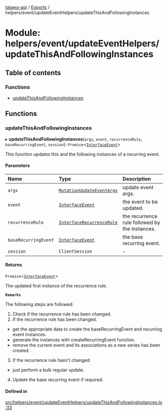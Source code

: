 [talawa-api](../README.md) / [Exports](../modules.md) / helpers/event/updateEventHelpers/updateThisAndFollowingInstances

# Module: helpers/event/updateEventHelpers/updateThisAndFollowingInstances

## Table of contents

### Functions

- [updateThisAndFollowingInstances](helpers_event_updateEventHelpers_updateThisAndFollowingInstances.md#updatethisandfollowinginstances)

## Functions

### updateThisAndFollowingInstances

▸ **updateThisAndFollowingInstances**(`args`, `event`, `recurrenceRule`, `baseRecurringEvent`, `session`): `Promise`\<[`InterfaceEvent`](../interfaces/models_Event.InterfaceEvent.md)\>

This function updates this and the following instances of a recurring event.

#### Parameters

| Name | Type | Description |
| :------ | :------ | :------ |
| `args` | [`MutationUpdateEventArgs`](types_generatedGraphQLTypes.md#mutationupdateeventargs) | update event args. |
| `event` | [`InterfaceEvent`](../interfaces/models_Event.InterfaceEvent.md) | the event to be updated. |
| `recurrenceRule` | [`InterfaceRecurrenceRule`](../interfaces/models_RecurrenceRule.InterfaceRecurrenceRule.md) | the recurrence rule followed by the instances. |
| `baseRecurringEvent` | [`InterfaceEvent`](../interfaces/models_Event.InterfaceEvent.md) | the base recurring event. |
| `session` | `ClientSession` | - |

#### Returns

`Promise`\<[`InterfaceEvent`](../interfaces/models_Event.InterfaceEvent.md)\>

The updated first instance of the recurrence rule.

**`Remarks`**

The following steps are followed:
1. Check if the recurrence rule has been changed.
2. If the recurrence rule has been changed.
  - get the appropriate data to create the baseRecurringEvent and recurring event instances.
  - generate the instances with createRecurringEvent function.
  - remove the current event and its associations as a new series has been created.
3. If the recurrence rule hasn't changed:
  - just perform a bulk regular update.
4. Update the base recurring event if required.

#### Defined in

[src/helpers/event/updateEventHelpers/updateThisAndFollowingInstances.ts:33](https://github.com/PalisadoesFoundation/talawa-api/blob/0deccac/src/helpers/event/updateEventHelpers/updateThisAndFollowingInstances.ts#L33)
